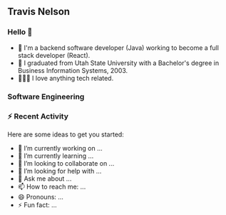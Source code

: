 ## Travis Nelson

### Hello 👋

- 👨 I'm a backend software developer (Java) working to become a full stack developer (React).
- 🏫 I graduated from Utah State University with a Bachelor's degree in Business Information Systems, 2003.
- 👨🏼‍💻 I love anything tech related.

### Software Engineering

### :zap: Recent Activity

<!--START_SECTION:activity-->
<!--END_SECTION:activity-->

Here are some ideas to get you started:

- 🔭 I’m currently working on ...
- 🌱 I’m currently learning ...
- 👯 I’m looking to collaborate on ...
- 🤔 I’m looking for help with ...
- 💬 Ask me about ...
- 📫 How to reach me: ...
- 😄 Pronouns: ...
- ⚡ Fun fact: ...
